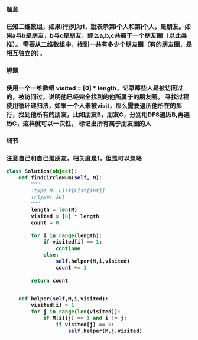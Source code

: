 <h3>题意<h3>
<p>已知二维数组，如果i行j列为1，就表示第i个人和第j个人，是朋友。如果a与b是朋友，b与c是朋友，那么a,b,c共属于一个朋友圈（以此类推）。
需要从二维数组中，找到一共有多少个朋友圈（有的朋友圈，是相互独立的）。<p>

<h3>解题<h3>
<p>使用一个一维数组 visited = [0] * length，记录那些人是被访问过的，被访问过，说明他已经完全找到的他所属于的朋友圈。
寻找过程使用循环递归法，如果一个人未被visit，那么需要遍历他所在的那行，找到他所有的朋友，比如朋友B，朋友C，分别用DFS遍历B,再遍历C，这样就可以一次性，
标记出所有属于朋友圈的人<p>

<h3>细节<h3>
<p>注意自己和自己是朋友，相关度是1，但是可以忽略<p>


```python
class Solution(object):
    def findCircleNum(self, M):
        """
        :type M: List[List[int]]
        :rtype: int
        """
        length = len(M)
        visited = [0] * length
        count = 0
        
        for i in range(length):
            if visited[i] == 1:
                continue
            else:
                self.helper(M,i,visited)
                count += 1
        
        return count


    def helper(self,M,i,visited):
        visited[i] = 1
        for j in range(len(visited)):
            if M[i][j] == 1 and i != j:
                if visited[j] == 0:
                    self.helper(M,j,visited)              
```

